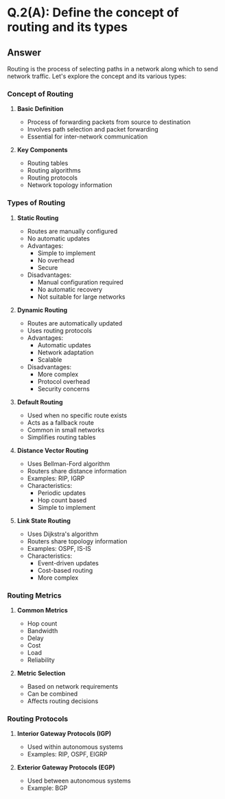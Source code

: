 # Q.2(A): Define the concept of routing and its types

## Answer

Routing is the process of selecting paths in a network along which to send network traffic. Let's explore the concept and its various types:

### Concept of Routing

1. **Basic Definition**
   - Process of forwarding packets from source to destination
   - Involves path selection and packet forwarding
   - Essential for inter-network communication

2. **Key Components**
   - Routing tables
   - Routing algorithms
   - Routing protocols
   - Network topology information

### Types of Routing

1. **Static Routing**
   - Routes are manually configured
   - No automatic updates
   - Advantages:
     * Simple to implement
     * No overhead
     * Secure
   - Disadvantages:
     * Manual configuration required
     * No automatic recovery
     * Not suitable for large networks

2. **Dynamic Routing**
   - Routes are automatically updated
   - Uses routing protocols
   - Advantages:
     * Automatic updates
     * Network adaptation
     * Scalable
   - Disadvantages:
     * More complex
     * Protocol overhead
     * Security concerns

3. **Default Routing**
   - Used when no specific route exists
   - Acts as a fallback route
   - Common in small networks
   - Simplifies routing tables

4. **Distance Vector Routing**
   - Uses Bellman-Ford algorithm
   - Routers share distance information
   - Examples: RIP, IGRP
   - Characteristics:
     * Periodic updates
     * Hop count based
     * Simple to implement

5. **Link State Routing**
   - Uses Dijkstra's algorithm
   - Routers share topology information
   - Examples: OSPF, IS-IS
   - Characteristics:
     * Event-driven updates
     * Cost-based routing
     * More complex

### Routing Metrics

1. **Common Metrics**
   - Hop count
   - Bandwidth
   - Delay
   - Cost
   - Load
   - Reliability

2. **Metric Selection**
   - Based on network requirements
   - Can be combined
   - Affects routing decisions

### Routing Protocols

1. **Interior Gateway Protocols (IGP)**
   - Used within autonomous systems
   - Examples: RIP, OSPF, EIGRP

2. **Exterior Gateway Protocols (EGP)**
   - Used between autonomous systems
   - Example: BGP 